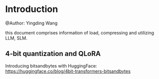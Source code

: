 # Introduction

@Author: Yingding Wang

this document comprises information of load, compressing and utilizing LLM, SLM.

## 4-bit quantization and QLoRA

Introducing bitsandbytes with HuggingFace: https://huggingface.co/blog/4bit-transformers-bitsandbytes